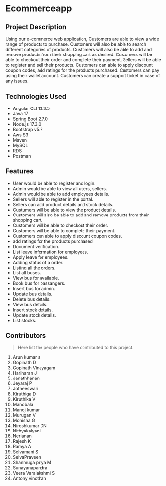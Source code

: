 # Ecommerceapp

## Project Description

Using our e-commerce web application, Customers are able to view a wide range of products to purchase. Customers will also be able to search different categories of products. Customers will also be able to add and remove products from their shopping cart as desired. Customers will be able to checkout their order and complete their payment. Sellers will be able to register and sell their products. Customers can able to apply discount coupon codes, add ratings for the products purchased. Customers can pay using their wallet account. Customers can create a support ticket in case of any issues.

## Technologies Used

* Angular CLI 13.3.5
* Java 17
* Spring Boot 2.7.0
* Node.js 17.3.0
* Bootstrap v5.2
* Aws S3
* Maven
* MySQL
* RDS
* Postman

## Features

* User would be able to register and login.
* Admin would be able to view all users, sellers.
* Admin would be able to add employees details.
* Sellers will able to register in the portal. 
* Sellers can add product details and stock details.
* Custumers will be able to view the product details.
* Customers will also be able to add and remove products from their shopping cart.
* Customers will be able to checkout their order.
* Customers will be able to complete their payment.
* Customers can able to apply discount coupon codes.
* add ratings for the products purchased
* Document verification.
* List leave information for employees.
* Apply leave for employees. 
* Adding status of a order.
* Listing all the orders.
* List all buses.
* View bus for available.
* Book bus for passangers.
* Insert bus for admin.
* Update  bus details.
* Delete bus details.
* View bus details.
* Insert stock details.
* Update stock details.
* List stocks.

## Contributors

> Here list the people who have contributed to this project.

1. Arun kumar s
2. Gopinath D
3. Gopinath Vinayagam 
4. Hariharan J
5. Janathhanan
6. Jeyaraj P
7. Jotheeswari
8. Kiruthiga D
9. Kiruthika V
10. Manobala
11. Manoj kumar
12. Murugan V
13. Monisha G
14. Niroshkumar GN
15. Nithyakalyani
16. Nerianan
17. Rajesh K
19. Ramya A
20. Selvamani S
21. SelvaPraveen
22. Shanmuga priya M
23. Sunayanapandra
24. Veera Varalakshmi S
25. Antony vinothan


